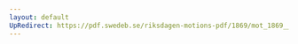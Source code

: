 ```yaml
---
layout: default
UpRedirect: https://pdf.swedeb.se/riksdagen-motions-pdf/1869/mot_1869__ak__00106/mot_1869__ak__00106_001.pdf
---
```

